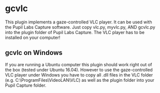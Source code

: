 # gcvlc
This plugin implements a gaze-controlled VLC player. It can be used with the Pupil Labs Capture software. Just copy vlc.py, myvlc.py, AND gcvlc.py into the plugin folder of Pupil Labs Capture. The VLC player has to be installed on your computer!

## gcvlc on Windows
If you are running a Ubuntu computer this plugin should work right out of the box (tested under Ubuntu 16.04). However to use the gaze-controlled VLC player under Windows you have to copy all .dll files in the VLC folder (e.g. C:\ProgramFiles\VideoLAN\VLC) as well as the plugin folder into your Pupil Capture folder.
